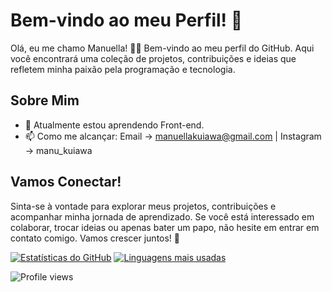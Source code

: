 # Bem-vindo ao meu Perfil! 👋

Olá, eu me chamo Manuella! 👨‍💻 Bem-vindo ao meu perfil do GitHub. Aqui você encontrará uma coleção de projetos, contribuições e ideias que refletem minha paixão pela programação e tecnologia. 

## Sobre Mim

- 🌱 Atualmente estou aprendendo Front-end.
- 📫 Como me alcançar: Email -> manuellakuiawa@gmail.com | Instagram -> manu_kuiawa

## Vamos Conectar!

Sinta-se à vontade para explorar meus projetos, contribuições e acompanhar minha jornada de aprendizado. Se você está interessado em colaborar, trocar ideias ou apenas bater um papo, não hesite em entrar em contato comigo. Vamos crescer juntos! 🚀

[![Estatísticas do GitHub](https://github-readme-stats.vercel.app/api?username=manukuiawa&show_icons=true&theme=radical)](https://github.com/anuraghazra/github-readme-stats)
[![Linguagens mais usadas](https://github-readme-stats.vercel.app/api/top-langs/?username=manukuiawa&layout=compact&theme=radical)](https://github.com/anuraghazra/github-readme-stats)

![Profile views](https://komarev.com/ghpvc/?username=manukuiawa&color=ff0077)



